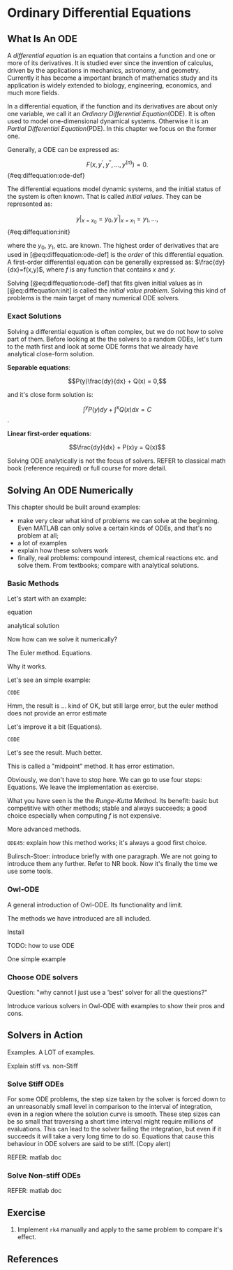 # Ordinary Differential Equations


## What Is An ODE

A *differential equation* is an equation that contains a function and one or more of its derivatives. 
It is studied ever since the invention of calculus, driven by the applications in mechanics, astronomy, and geometry.
Currently it has become a important branch of mathematics study and its application is widely extended to biology, engineering, economics, and much more fields. 

In a differential equation, if the function and its derivatives are about only one variable, we call it an *Ordinary Differential Equation*(ODE). 
It is often used to model one-dimensional dynamical systems.
Otherwise it is an *Partial Differential Equation*(PDE). 
In this chapter we focus on the former one.

Generally, a ODE can be expressed as:

$$ F(x, y^{'}, y^{''}, \ldots, y^{(n)}) = 0.$$ {#eq:diffequation:ode-def}

The differential equations model dynamic systems, and the initial status of the system is often known. That is called *initial values*. 
They can be represented as:

$$y|_{x=x_0} = y_0, y^{'}|_{x=x_1} = y_1, \ldots ,$${#eq:diffequation:init}

where the $y_0$, $y_1$, etc. are known.
The highest order of derivatives that are used in [@eq:diffequation:ode-def] is the *order* of this differential equation.
A first-order differential equation can be generally expressed as: $\frac{dy}{dx}=f(x,y)$, where $f$ is any function that contains $x$ and $y$.

Solving [@eq:diffequation:ode-def] that fits given initial values as in [@eq:diffequation:init] is called the *initial value problem*.
Solving this kind of problems is the main target of many numerical ODE solvers.

### Exact Solutions 

Solving a differential equation is often complex, but we do not how to solve part of them.
Before looking at the the solvers to a random ODEs, let's turn to the math first and look at some ODE forms that we already have analytical close-form solution.

**Separable equations**: 

$$P(y)\frac{dy}{dx} + Q(x) = 0,$$

and it's close form solution is:

$$\int^{y}P(y)dy + \int^{x}Q(x)dx = C$$.

**Linear first-order equations**:

$$\frac{dy}{dx} + P(x)y = Q(x)$$

Solving ODE analytically is not the focus of solvers.
REFER to classical math book (reference required) or full course for more detail.

## Solving An ODE Numerically

This chapter should be built around examples:

- make very clear what kind of problems we can solve at the beginning. Even MATLAB can only solve a certain kinds of ODEs, and that's no problem at all;
- a lot of examples 
- explain how these solvers work 
- finally, real problems: compound interest, chemical reactions etc. and solve them. From textbooks; compare with analytical solutions.


### Basic Methods

Let's start with an example:

equation 

analytical solution

Now how can we solve it numerically?

The Euler method. Equations.

Why it works. 

Let's see an simple example:

```
CODE
```

Hmm, the result is ... kind of OK, but still large error, but the euler method does not provide an error estimate

Let's improve it a bit (Equations).

```
CODE
```

Let's see the result. Much better.

This is called a "midpoint" method.
It has error estimation.


Obviously, we don't have to stop here. We can go to use four steps:
Equations. 
We leave the implementation as exercise. 


What you have seen is the the *Runge-Kutta Method*.
Its benefit: basic but competitive with other methods; stable and always succeeds; a good choice especially when computing $f$ is not expensive. 

More advanced methods. 

`ODE45`: explain how this method works; it's always a good first choice.

Bulirsch-Stoer: introduce briefly with one paragraph.
We are not going to introduce them any further. Refer to NR book.
Now it's finally the time we use some tools. 


### Owl-ODE

A general introduction of Owl-ODE. Its functionality and limit.

The methods we have introduced are all included. 

Install

TODO: how to use ODE 

One simple example

### Choose ODE solvers

Question: "why cannot I just use a 'best' solver for all the questions?"

Introduce various solvers in Owl-ODE with examples to show their pros and cons. 

## Solvers in Action

Examples. A LOT of examples.

Explain stiff vs. non-Stiff

### Solve Stiff ODEs

For some ODE problems, the step size taken by the solver is forced down to an unreasonably small level in comparison to the interval of integration, even in a region where the solution curve is smooth. These step sizes can be so small that traversing a short time interval might require millions of evaluations. This can lead to the solver failing the integration, but even if it succeeds it will take a very long time to do so.
Equations that cause this behaviour in ODE solvers are said to be stiff. (Copy alert)

REFER: matlab doc 

### Solve Non-stiff ODEs

REFER: matlab doc 

## Exercise

1. Implement `rk4` manually and apply to the same problem to compare it's effect.

## References
